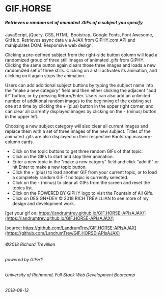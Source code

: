 # GIF.HORSE
##### Retrieves a random set of animated .GIFs of a subject you specify

JavaScript, jQuery, CSS, HTML, Bootstrap, Google Fonts, Font Awesome, GitHub. Retrieves async data via AJAX from GIPHY.com API and manipulates DOM. Responsive web design.

Clicking a pre-defined subject from the right-side button column will load a randomized group of three still images of animated .gifs from GIPHY. Clicking the same button again clears those three images and loads a new randomized set of three stills. Clicking on a still activates its animation, and clicking on it again stops the animation.

Users can add additional subject buttons by typing the subject name into the "make a new category" field and then either clicking the adjacent "add it!" button, or by pressing Return/Enter. Users can also add an unlimited number of additional random images to the beginning of the existing set one at a time by clicking the + (plus) button in the upper right corner, and can clear all currently displayed images by clicking on the - (minus) button in the upper left.

Choosing a new subject category will also clear all current images and replace them with a set of three images of the new subject. Titles of the animated .gifs are also displayed on their respective Bootstrap masonry-column cards.

- Click on the topic buttons to get three random GIFs of that topic.
- Click on the GIFs to start and stop their animation.
- Enter a new topic in the "make a new catgory" field and click "add it!" or hit Enter to make a new topic button.
- Click the + (plus) to load another GIF from your current topic, or to load a completely random GIF if no topic is currently selected.
- Click on the - (minus) to clear all GIFs from the screen and reset the topics list.
- Click on the POWERED BY GIPHY logo to visit the Fountain of All Gifs.
- Click on DESIGN+DEV © 2018 RICH TREVILLIAN to see more of my design and development work.

[get your gif on: https://landrumtrev.github.io/GIF.HORSE-APIsAJAX/](https://landrumtrev.github.io/GIF.HORSE-APIsAJAX/)

[source: https://github.com/LandrumTrev/GIF.HORSE-APIsAJAX](https://github.com/LandrumTrev/GIF.HORSE-APIsAJAX)

###### ©2018 Richard Trevillian
###### powered by GIPHY
###### University of Richmond, Full Stack Web Development Bootcamp
###### 2018-09-13
